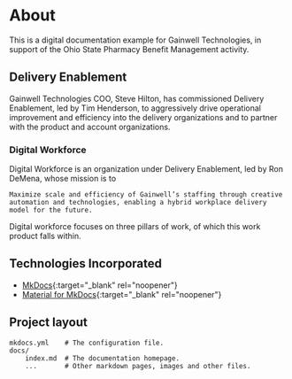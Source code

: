 # About

This is a digital documentation example for Gainwell Technologies, in support of the Ohio State Pharmacy Benefit Management activity.

## Delivery Enablement

Gainwell Technologies COO, Steve Hilton, has commissioned Delivery Enablement, led by Tim Henderson, to aggressively drive operational improvement and efficiency into the delivery organizations and to partner with the product and account organizations.

### Digital Workforce

Digital Workforce is an organization under Delivery Enablement, led by Ron DeMena, whose mission is to 

```
Maximize scale and efficiency of Gainwell’s staffing through creative automation and technologies, enabling a hybrid workplace delivery model for the future.
```

Digital workforce focuses on three pillars of work, of which this work product falls within.

## Technologies Incorporated

* [MkDocs](https://www.mkdocs.org/){:target="_blank" rel="noopener"}
* [Material for MkDocs](https://squidfunk.github.io/mkdocs-material/){:target="_blank" rel="noopener"}

## Project layout

    mkdocs.yml    # The configuration file.
    docs/
        index.md  # The documentation homepage.
        ...       # Other markdown pages, images and other files.

